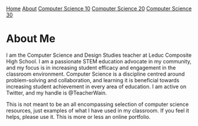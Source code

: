<a href="HomePage.md">Home</a>
<a href="About.md">About</a>
<a href="CSE10.md">Computer Science 10</a> 
<a href="CSE20.md">Computer Science 20</a>
<a href="CSE30.md">Computer Science 30</a>

# About Me

I am the Computer Science and Design Studies teacher at Leduc Composite High School. I am a passionate STEM education advocate in my community, and my focus is in increasing student efficacy and engagement in the classroom environment. Computer Science is a discipline centred around problem-solving and collaboration, and learning it is beneficial towards increasing student achievement in every area of education. I am active on Twitter, and my handle is @TeacherWain. 

This is not meant to be an all encompassing selection of computer science resources, just examples of what I have used in my classroom. If you feel it helps, please use it. This is more or less an online portfolio.
